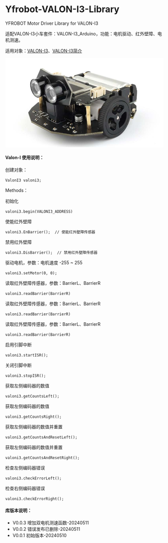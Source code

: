 # Yfrobot-VALON-I3-Library
YFROBOT Motor Driver Library for VALON-I3

适配VALON-I3小车套件：VALON-I3_Arduino，功能：电机驱动、红外壁障、电机测速。

适用对象：[VALON-I3](https://item.taobao.com/item.htm?id=622871845399)、[VALON-I3简介](http://www.yfrobot.com.cn/wiki/index.php?title=Arduino_Valon-I3)


![](./assets/YF_VALONI3.jpg)


#### Valon-I 使用说明：

创建对象：

`ValonI3 valoni3;`

Methods：

初始化

`valoni3.begin(VALONI3_ADDRESS) `

使能红外壁障

`valoni3.EnBarrier();  // 使能红外壁障传感器`

禁用红外壁障

`valoni3.DisBarrier();  // 禁用红外壁障传感器`

驱动电机，参数：电机速度 -255 ~ 255

`valoni3.setMotor(0, 0);`

读取红外壁障传感器，参数：BarrierL、BarrierR

`valoni3.readBarrier(BarrierR)`

读取红外壁障传感器，参数：BarrierL、BarrierR

`valoni3.readBarrier(BarrierR)`

读取红外壁障传感器，参数：BarrierL、BarrierR

`valoni3.readBarrier(BarrierR)`

启用引脚中断

`valoni3.startISR();`

关闭引脚中断

`valoni3.stopISR();`

获取左侧编码器的数值

`valoni3.getCountsLeft();`

获取左侧编码器的数值

`valoni3.getCountsRight();`

获取左侧编码器的数值并重置

`valoni3.getCountsAndResetLeft();`

获取左侧编码器的数值并重置

`valoni3.getCountsAndResetRight();`

检查左侧编码器错误

`valoni3.checkErrorLeft();`

检查右侧编码器错误

`valoni3.checkErrorRight();`


#### 库版本说明：

*  V0.0.3 增加双电机测速函数-20240511
*  V0.0.2 错误发布已删除-20240511
*  V0.0.1 初始版本-20240510
